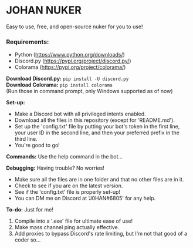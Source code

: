 # JOHAN NUKER
Easy to use, free, and open-source nuker for you to use!

### Requirements:
* Python (https://www.python.org/downloads/)
* Discord.py (https://pypi.org/project/discord.py/)
* Colorama (https://pypi.org/project/colorama/)

**Download Discord.py:** ```pip install -U discord.py``` <br />
**Download Colorama:** ```pip install colorama``` <br />
(Run those in command prompt, only Windows supported as of now)

**Set-up:**
* Make a Discord bot with all privileged intents enabled.
* Download all the files in this repository (except for 'README.md').
* Set up the 'config.txt' file by putting your bot's token in the first line, your user ID in the second line, and then your preferred prefix in the third line.
* You're good to go!

**Commands:**
Use the help command in the bot...

**Debugging:**
Having trouble? No worries!
* Make sure all the files are in one folder and that no other files are in it.
* Check to see if you are on the latest version.
* See if the 'config.txt' file is properly set-up!
* You can DM me on Discord at 'J0HAN#6805' for any help.

**To-do:** Just for me!
1. Compile into a '.exe' file for ultimate ease of use!
2. Make mass channel ping actually effective.
3. Add proxies to bypass Discord's rate limiting, but I'm not that good of a coder so...
